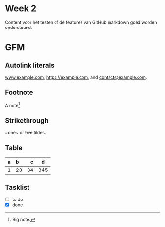 # Week 2
Content voor het testen of de features van GitHub markdown goed worden ondersteund.

# GFM

## Autolink literals

www.example.com, https://example.com, and contact@example.com.

## Footnote

A note[^1]

[^1]: Big note.

## Strikethrough

~one~ or ~~two~~ tildes.

## Table

| a | b  |  c |  d  |
| - | :- | -: | :-: |
| 1 | 23 | 34 | 345 |

## Tasklist

* [ ] to do
* [x] done
